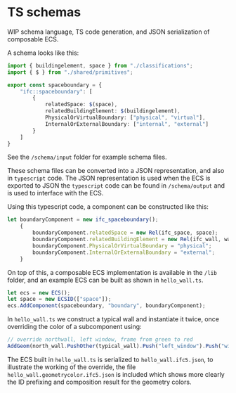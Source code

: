 # TS schemas

WIP schema language, TS code generation, and JSON serialization of composable ECS.

A schema looks like this:
```ts
import { buildingelement, space } from "./classifications";
import { $ } from "./shared/primitives";

export const spaceboundary = {
    "ifc::spaceboundary": [
        {
            relatedSpace: $(space),
            relatedBuildingElement: $(buildingelement),
            PhysicalOrVirtualBoundary: ["physical", "virtual"],
            InternalOrExternalBoundary: ["internal", "external"]
        }
    ]
}
```

See the `/schema/input` folder for example schema files.

These schema files can be converted into a JSON representation, and also in `typescript` code. The JSON representation is used when the ECS is exported to JSON the `typescript` code can be found in `/schema/output` and is used to interface with the ECS.

Using this typescript code, a component can be constructed like this:

```ts
let boundaryComponent = new ifc_spaceboundary();
    {
        boundaryComponent.relatedSpace = new Rel(ifc_space, space);
        boundaryComponent.relatedBuildingElement = new Rel(ifc_wall, wall));
        boundaryComponent.PhysicalOrVirtualBoundary = "physical";
        boundaryComponent.InternalOrExternalBoundary = "external";
    }
```

On top of this, a composable ECS implementation is available in the `/lib` folder, and an example ECS can be built as shown in `hello_wall.ts`.

```ts
let ecs = new ECS();
let space = new ECSID(["space"]);
ecs.AddComponent(spaceboundary, "boundary", boundaryComponent);

```

In `hello_wall.ts` we construct a typical wall and instantiate it twice, once overriding the color of a subcomponent using:

```ts
// override northwall, left window, frame from green to red
AddGeom(north_wall.PushOther(typical_wall).Push("left_window").Push("window_frame"), "red");

```

The ECS built in `hello_wall.ts` is serialized to `hello_wall.ifc5.json`, to illustrate the working of the override, the file `hello_wall.geometrycolor.ifc5.json` is included which shows more clearly the ID prefixing and composition result for the geometry colors.